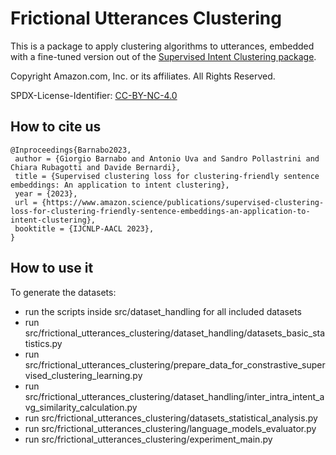 # Frictional Utterances Clustering
This is a package to apply clustering algorithms to utterances, 
embedded with a fine-tuned version out of the [Supervised Intent Clustering package](https://github.com/amazon-science/supervised-intent-clustering).

Copyright Amazon.com, Inc. or its affiliates. All Rights Reserved.  

SPDX-License-Identifier: [CC-BY-NC-4.0](./LICENSE)

## How to cite us
```
@Inproceedings{Barnabo2023,
 author = {Giorgio Barnabo and Antonio Uva and Sandro Pollastrini and Chiara Rubagotti and Davide Bernardi},
 title = {Supervised clustering loss for clustering-friendly sentence embeddings: An application to intent clustering},
 year = {2023},
 url = {https://www.amazon.science/publications/supervised-clustering-loss-for-clustering-friendly-sentence-embeddings-an-application-to-intent-clustering},
 booktitle = {IJCNLP-AACL 2023},
}
```

## How to use it
To generate the datasets:
- run the scripts inside src/dataset_handling for all included datasets
- run src/frictional_utterances_clustering/dataset_handling/datasets_basic_statistics.py
- run src/frictional_utterances_clustering/prepare_data_for_constrastive_supervised_clustering_learning.py
- run src/frictional_utterances_clustering/dataset_handling/inter_intra_intent_avg_similarity_calculation.py
- run src/frictional_utterances_clustering/datasets_statistical_analysis.py
- run src/frictional_utterances_clustering/language_models_evaluator.py
- run src/frictional_utterances_clustering/experiment_main.py
